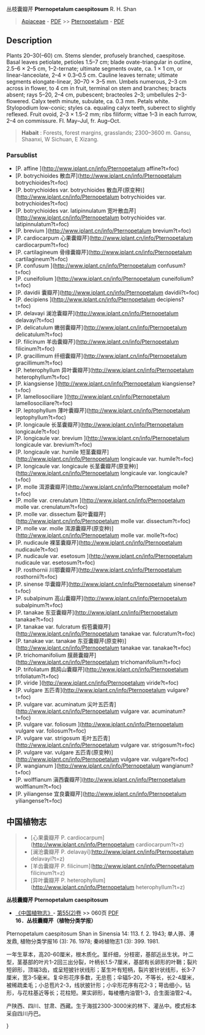 丛枝囊瓣芹 **Pternopetalum caespitosum** R. H. Shan

> [Apiaceae](http://www.iplant.cn/info/Apiaceae?t=foc) - [PDF](http://www.iplant.cn/foc/pdf/Apiaceae.pdf) >> [Pternopetalum](http://www.iplant.cn/info/Pternopetalum?t=foc) - [PDF](http://www.iplant.cn/foc/pdf/Pternopetalum.pdf)
## Description

Plants 20–30(–60) cm. Stems slender, profusely branched, caespitose. Basal leaves petiolate, petioles 1.5–7 cm; blade ovate-triangular in outline, 2.5–6 × 2–5 cm, 1–2-ternate; ultimate segments ovate, ca. 1 × 1 cm, or linear-lanceolate, 2–4 × 0.3–0.5 cm. Cauline leaves ternate; ultimate segments elongate-linear, 30–70 × 3–5 mm. Umbels numerous, 2–3 cm across in flower, to 4 cm in fruit, terminal on stem and branches; bracts absent; rays 5–20, 2–4 cm, pubescent; bracteoles 2–3; umbellules 2–3-flowered. Calyx teeth minute, subulate, ca. 0.3 mm. Petals white. Stylopodium low-conic; styles ca. equaling calyx teeth, suberect to slightly reflexed. Fruit ovoid, 2–3 × 1.5–2 mm; ribs filiform; vittae 1–3 in each furrow, 2–4 on commissure. Fl. May–Jul, fr. Aug–Oct.

> **Habait** : 
> Forests, forest margins, grasslands; 2300–3600 m. Gansu, Shaanxi, W Sichuan, E Xizang.

### Parsublist

* [P.  affine  ](http://www.iplant.cn/info/Pternopetalum affine?t=foc)
* [P.  botrychioides  散血芹](http://www.iplant.cn/info/Pternopetalum botrychioides?t=foc)
* [P.  botrychioides var. botrychioides  散血芹(原变种)](http://www.iplant.cn/info/Pternopetalum botrychioides var. botrychioides?t=foc)
* [P.  botrychioides var. latipinnulatum  宽叶散血芹](http://www.iplant.cn/info/Pternopetalum botrychioides var. latipinnulatum?t=foc)
* [P.  brevium  ](http://www.iplant.cn/info/Pternopetalum brevium?t=foc)
* [P.  cardiocarpum  心果囊瓣芹](http://www.iplant.cn/info/Pternopetalum cardiocarpum?t=foc)
* [P.  cartilagineum  骨缘囊瓣芹](http://www.iplant.cn/info/Pternopetalum cartilagineum?t=foc)
* [P.  confusum  ](http://www.iplant.cn/info/Pternopetalum confusum?t=foc)
* [P.  cuneifolium  ](http://www.iplant.cn/info/Pternopetalum cuneifolium?t=foc)
* [P.  davidii  囊瓣芹](http://www.iplant.cn/info/Pternopetalum davidii?t=foc)
* [P.  decipiens  ](http://www.iplant.cn/info/Pternopetalum decipiens?t=foc)
* [P.  delavayi  澜沧囊瓣芹](http://www.iplant.cn/info/Pternopetalum delavayi?t=foc)
* [P.  delicatulum  嫩弱囊瓣芹](http://www.iplant.cn/info/Pternopetalum delicatulum?t=foc)
* [P.  filicinum  羊齿囊瓣芹](http://www.iplant.cn/info/Pternopetalum filicinum?t=foc)
* [P.  gracillimum  纤细囊瓣芹](http://www.iplant.cn/info/Pternopetalum gracillimum?t=foc)
* [P.  heterophyllum  异叶囊瓣芹](http://www.iplant.cn/info/Pternopetalum heterophyllum?t=foc)
* [P.  kiangsiense  ](http://www.iplant.cn/info/Pternopetalum kiangsiense?t=foc)
* [P.  lamellosociliare  ](http://www.iplant.cn/info/Pternopetalum lamellosociliare?t=foc)
* [P.  leptophyllum  薄叶囊瓣芹](http://www.iplant.cn/info/Pternopetalum leptophyllum?t=foc)
* [P.  longicaule  长茎囊瓣芹](http://www.iplant.cn/info/Pternopetalum longicaule?t=foc)
* [P.  longicaule var. brevium  ](http://www.iplant.cn/info/Pternopetalum longicaule var. brevium?t=foc)
* [P.  longicaule var. humile  短茎囊瓣芹](http://www.iplant.cn/info/Pternopetalum longicaule var. humile?t=foc)
* [P.  longicaule var. longicaule  长茎囊瓣芹(原变种)](http://www.iplant.cn/info/Pternopetalum longicaule var. longicaule?t=foc)
* [P.  molle  洱源囊瓣芹](http://www.iplant.cn/info/Pternopetalum molle?t=foc)
* [P.  molle var. crenulatum  ](http://www.iplant.cn/info/Pternopetalum molle var. crenulatum?t=foc)
* [P.  molle var. dissectum  裂叶囊瓣芹](http://www.iplant.cn/info/Pternopetalum molle var. dissectum?t=foc)
* [P.  molle var. molle  洱源囊瓣芹(原变种)](http://www.iplant.cn/info/Pternopetalum molle var. molle?t=foc)
* [P.  nudicaule  裸茎囊瓣芹](http://www.iplant.cn/info/Pternopetalum nudicaule?t=foc)
* [P.  nudicaule var. esetosum  ](http://www.iplant.cn/info/Pternopetalum nudicaule var. esetosum?t=foc)
* [P.  rosthornii  川鄂囊瓣芹](http://www.iplant.cn/info/Pternopetalum rosthornii?t=foc)
* [P.  sinense  华囊瓣芹](http://www.iplant.cn/info/Pternopetalum sinense?t=foc)
* [P.  subalpinum  高山囊瓣芹](http://www.iplant.cn/info/Pternopetalum subalpinum?t=foc)
* [P.  tanakae  东亚囊瓣芹](http://www.iplant.cn/info/Pternopetalum tanakae?t=foc)
* [P.  tanakae var. fulcratum  假苞囊瓣芹](http://www.iplant.cn/info/Pternopetalum tanakae var. fulcratum?t=foc)
* [P.  tanakae var. tanakae  东亚囊瓣芹(原变种)](http://www.iplant.cn/info/Pternopetalum tanakae var. tanakae?t=foc)
* [P.  trichomanifolium  膜蕨囊瓣芹](http://www.iplant.cn/info/Pternopetalum trichomanifolium?t=foc)
* [P.  trifoliatum  鹧鸪山囊瓣芹](http://www.iplant.cn/info/Pternopetalum trifoliatum?t=foc)
* [P.  viride  ](http://www.iplant.cn/info/Pternopetalum viride?t=foc)
* [P.  vulgare  五匹青](http://www.iplant.cn/info/Pternopetalum vulgare?t=foc)
* [P.  vulgare var. acuminatum  尖叶五匹青](http://www.iplant.cn/info/Pternopetalum vulgare var. acuminatum?t=foc)
* [P.  vulgare var. foliosum  ](http://www.iplant.cn/info/Pternopetalum vulgare var. foliosum?t=foc)
* [P.  vulgare var. strigosum  毛叶五匹青](http://www.iplant.cn/info/Pternopetalum vulgare var. strigosum?t=foc)
* [P.  vulgare var. vulgare  五匹青(原变种)](http://www.iplant.cn/info/Pternopetalum vulgare var. vulgare?t=foc)
* [P.  wangianum  ](http://www.iplant.cn/info/Pternopetalum wangianum?t=foc)
* [P.  wolffianum  滇西囊瓣芹](http://www.iplant.cn/info/Pternopetalum wolffianum?t=foc)
* [P.  yiliangense  宜良囊瓣芹](http://www.iplant.cn/info/Pternopetalum yiliangense?t=foc)

## 中国植物志

> * [心果囊瓣芹  P.  cardiocarpum](http://www.iplant.cn/info/Pternopetalum cardiocarpum?t=z)
> * [澜沧囊瓣芹  P.  delavayi](http://www.iplant.cn/info/Pternopetalum delavayi?t=z)
> * [羊齿囊瓣芹  P.  filicinum](http://www.iplant.cn/info/Pternopetalum filicinum?t=z)
> * [异叶囊瓣芹  P.  heterophyllum](http://www.iplant.cn/info/Pternopetalum heterophyllum?t=z)

**丛枝囊瓣芹 Pternopetalum caespitosum**

* [《中国植物志》](http://www.iplant.cn/frps)- [第55(2)卷](http://www.iplant.cn/frps/vol/55(2)) >> 060页 [PDF](http://www.iplant.cn/frps/pdf/55(2)/060.pdf)
**16．丛枝囊瓣芹（植物分类学报）**

Pternopetalum caespitosum Shan in Sinensia 14: 113. f. 2. 1943; 单人骅、溥发鼎, 植物分类学报16 (3): 76. 1978; 秦岭植物志1 (3): 399. 1981.

一年生草本，高20-60厘米，根木质化。茎纤细，分枝密，基部近丛生状。叶二型，茎基部的叶片1-2回三出分裂，叶柄长1.5-7厘米，基部有长卵形的叶鞘；裂片短卵形，顶端3齿，或呈短披针状线形；茎生叶有短柄，裂片披针状线形，长3-7厘米，宽3-5毫米。复伞形花序多数，无总苞；伞辐5-20，不等长，长2-4厘米，被稀疏柔毛；小总苞片2-3，线状披针形；小伞形花序有花2-3；萼齿细小，钻形，与花柱基近等长；花柱短。果实卵形，每棱槽内油管1-3，合生面油管2-4。

产陕西、四川、甘肃、西藏。生于海拔2300-3000米的林下、灌丛中。模式标本采自四川丹巴。

}